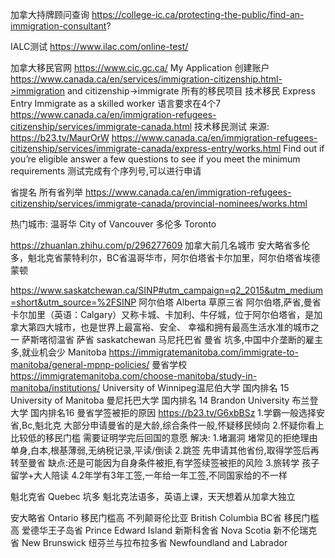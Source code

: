 加拿大持牌顾问查询 https://college-ic.ca/protecting-the-public/find-an-immigration-consultant?

IALC测试
https://www.ilac.com/online-test/

加拿大移民官网 https://www.cic.gc.ca/
My Application 创建账户
https://www.canada.ca/en/services/immigration-citizenship.html->immigration and citizenship->immigrate
所有的移民项目 
技术移民 Express Entry Immigrate as a skilled worker
  语言要求在4个7
https://www.canada.ca/en/immigration-refugees-citizenship/services/immigrate-canada.html
技术移民测试  来源: https://b23.tv/MaurOrW
https://www.canada.ca/en/immigration-refugees-citizenship/services/immigrate-canada/express-entry/works.html
Find out if you’re eligible
answer a few questions to see if you meet the minimum requirements
测试完成有个序列号,可以进行申请

省提名 所有省列举
https://www.canada.ca/en/immigration-refugees-citizenship/services/immigrate-canada/provincial-nominees/works.html

热门城市:
温哥华  City of Vancouver
多伦多  Toronto

https://zhuanlan.zhihu.com/p/296277609
加拿大前几名城市
安大略省多伦多，魁北克省蒙特利尔，BC省温哥华市，阿尔伯塔省卡尔加里，阿尔伯塔省埃德蒙顿

https://www.saskatchewan.ca/SINP#utm_campaign=q2_2015&utm_medium=short&utm_source=%2FSINP
阿尔伯塔  Alberta   草原三省  阿尔伯塔,萨省,曼省
  卡尔加里（英语：Calgary）又称卡城、卡加利、牛仔城，位于阿尔伯塔省，是加拿大第四大城市，也是世界上最富裕、安全、
  幸福和拥有最高生活水准的城市之一
萨斯喀彻温省  萨省
saskatchewan
马尼托巴省  曼省  坑多,中国中介垄断的雇主多,就业机会少
Manitoba
https://immigratemanitoba.com/immigrate-to-manitoba/general-mpnp-policies/
曼省学校
https://immigratemanitoba.com/choose-manitoba/study-in-manitoba/institutions/
University of Winnipeg温尼伯大学 国内排名 15
University of Manitoba 曼尼托巴大学 国内排名 14
Brandon University 布兰登大学 国内排名16
曼省学签被拒的原因 https://b23.tv/G6xbBSz
1.学霸一般选择安省,Bc,魁北克  大部分申请曼省的是大龄,综合条件一般,怀疑移民倾向
2.怀疑你看上比较低的移民门槛  需要证明学完后回国的意愿
解决:
1.堵漏洞  堵常见的拒绝理由  单身,白本,根基薄弱,无纳税记录,平读/倒读
2.跳签 先申请其他省份,取得学签后再转至曼省         缺点:还是可能因为自身条件被拒,有学签续签被拒的风险
3.旅转学  孩子留学+大人陪读
4.2年学有3年工签,一年给一年工签,不同国家给的不一样

魁北克省  Quebec  坑多  魁北克法语多，英语上课，天天想着从加拿大独立

安大略省 Ontario 移民门槛高
不列颠哥伦比亚 British Columbia  BC省    移民门槛高
爱德华王子岛省 Prince Edward Island
新斯科舍省  Nova Scotia
新不伦瑞克省 New Brunswick
纽芬兰与拉布拉多省 Newfoundland and Labrador


